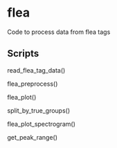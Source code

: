 # flea

Code to process data from flea tags

## Scripts
read_flea_tag_data()

flea_preprocess()

flea_plot()

split_by_true_groups()

flea_plot_spectrogram()

get_peak_range()
